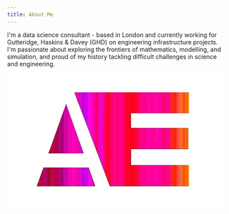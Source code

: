 ```yaml
---
title: About Me
---
```


I'm a data science consultant - based in London and currently working for Gutteridge, Haskins & Davey (GHD) on engineering infrastructure projects. I'm passionate about exploring the frontiers of mathematics, modelling, and simulation, and proud of my history tackling difficult challenges in science and engineering.

<a href="https://google.com">
    <img src="assets/images/AfterEllen.jpg">
</a>
